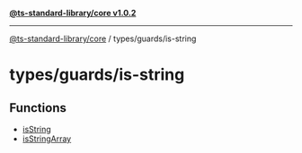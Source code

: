 [**@ts-standard-library/core v1.0.2**](../../../README.md)

***

[@ts-standard-library/core](../../../modules.md) / types/guards/is-string

# types/guards/is-string

## Functions

- [isString](functions/isString.md)
- [isStringArray](functions/isStringArray.md)
